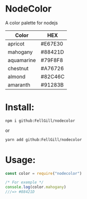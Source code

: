 # NodeColor
A color palette for nodejs

|  Color | HEX  |
| ------------ | ------------ |
|  apricot  |   #E67E30 |
|  mahogany  |   #88421D |
|  aquamarine  |   #79F8F8 |
|  chestnut  |   #A76726 |
|  almond  |  #82C46C |
|  amaranth  |   #91283B |

# Install:

```bash
npm i github:FellGill/nodecolor
```
or
```bash
yarn add github:FellGill/nodecolor
```

# Usage:

```javascript
const color = require("nodecolor")

/* For exemple */
console.log(color.mahogany)
///=> #88421D
```
